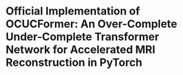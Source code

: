 # Official Implementation of OCUCFormer: An Over-Complete Under-Complete Transformer Network for Accelerated MRI Reconstruction in PyTorch
